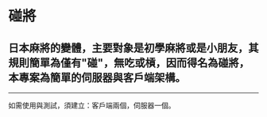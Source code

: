 # 碰將

## 日本麻將的變體，主要對象是初學麻將或是小朋友，其規則簡單為僅有"碰"，無吃或槓，因而得名為碰將，本專案為簡單的伺服器與客戶端架構。

---
如需使用與測試，須建立：客戶端兩個，伺服器一個。
